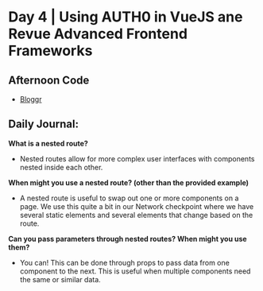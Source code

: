 # Day 4 | Using AUTH0 in VueJS ane Revue Advanced Frontend Frameworks

## Afternoon Code
+ [Bloggr](https://github.com/hollidavis/Bloggr)

## Daily Journal:

**What is a nested route?**

+ Nested routes allow for more complex user interfaces with components nested inside each other.

**When might you use a nested route? (other than the provided example)**

+ A nested route is useful to swap out one or more components on a page. We use this quite a bit in our Network checkpoint where we have several static elements and several elements that change based on the route.

**Can you pass parameters through nested routes? When might you use them?**

+ You can! This can be done through props to pass data from one component to the next. This is useful when multiple components need the same or similar data.